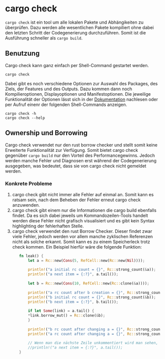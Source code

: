 # cargo check
``cargo check`` ist ein tool um alle lokalen Pakete und Abhängikeiten zu überprüfen. Dazu werden alle wesentlichen Pakete kompiliert ohne dabei den letzten Schritt der Codegenerierung durchzuführen. Somit ist die Ausführung schneller als ``cargo build``.

## Benutzung
Cargo check kann ganz einfach per Shell-Command gestartet werden.
````shell
cargo check
````
Dabei gibt es noch verschiedene Optionen zur Auswahl des Packages, des Ziels, der Features und des Outputs. Dazu kommen dann noch Kompilieroptionen, Displayoptionen und Manifestoptionen. Die jeweilige Funktionalität der Optionen lässt sich in der [Dokumentation](https://doc.rust-lang.org/cargo/commands/cargo-check.html) nachlesen oder per Aufruf einenr der folgenden Shell-Commands anzeigen.
````shell
cargo check -h
cargo check --help
````

## Ownership und Borrowing
Cargo check verwendet nur den rust borrow checker und stellt somit keine Erweiterte Funktionalität zur Verfügung. Somit bietet cargo check gegenüber ``cargo build`` nur den Vorteil des Performancegewinns. Jedoch werden manche Fehler und Diagnosen erst während der Codegenerierung ausgegeben, was bedeutet, dass sie von cargo check nicht gemeldet werden.
### Konkrete Probleme
1. cargo check gibt nicht immer alle Fehler auf einmal an. Somit kann es ratsam sein, nach dem Beheben der Fehler erneut cargo check anzuwenden.
2. cargo check gibt einem nur die Informationen die cargo build ebenfalls findet. Da es sich dabei jeweils um Kommandozeilen-Tools handelt werden diese Fehler nicht grafisch visualisiert und es gibt kein Syntax highlighting der fehlerhaften Stelle.
3. cargo check verwendet den rust Borrow Checker. Dieser findet zwar viele Fehler, jedoch werden vor allem manche zyklischen Referenzen nicht als solche erkannt. Somit kann es zu einem Speicherleck trotz check kommen. Ein Beispiel hierfür wäre die folgende Funktion:
    ````rust
       fn leak() {
           let a = Rc::new(Cons(5, RefCell::new(Rc::new(Nil))));
        
           println!("a initial rc count = {}", Rc::strong_count(&a));
           println!("a next item = {:?}", a.tail());
        
           let b = Rc::new(Cons(10, RefCell::new(Rc::clone(&a))));
        
           println!("a rc count after b creation = {}", Rc::strong_count(&a));
           println!("b initial rc count = {}", Rc::strong_count(&b));
           println!("b next item = {:?}", b.tail());
        
           if let Some(link) = a.tail() {
           *link.borrow_mut() = Rc::clone(&b);
           }
        
           println!("b rc count after changing a = {}", Rc::strong_count(&b));
           println!("a rc count after changing a = {}", Rc::strong_count(&a));
        
           // Wenn man die nächste Zeile unkommentiert wird man sehen, dass es eine zyklische Referenz gibt und es zu einem Stackoverflow kommt.
           //println!("a next item = {:?}", a.tail());
       }
    ````